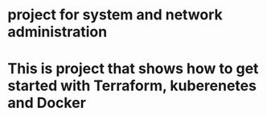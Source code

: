 # project for system and network administration

# This is project that shows how to get started with Terraform, kuberenetes and Docker
